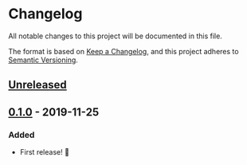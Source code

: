 # Changelog
All notable changes to this project will be documented in this file.

The format is based on [Keep a Changelog](https://keepachangelog.com/en/1.0.0/),
and this project adheres to [Semantic Versioning](https://semver.org/spec/v2.0.0.html).

## [Unreleased]

## [0.1.0] - 2019-11-25
### Added
- First release! :tada:

[Unreleased]: https://github.com/hecrj/iced/compare/core-0.1.0...HEAD
[0.1.0]: https://github.com/hecrj/iced/releases/tag/core-0.1.0
